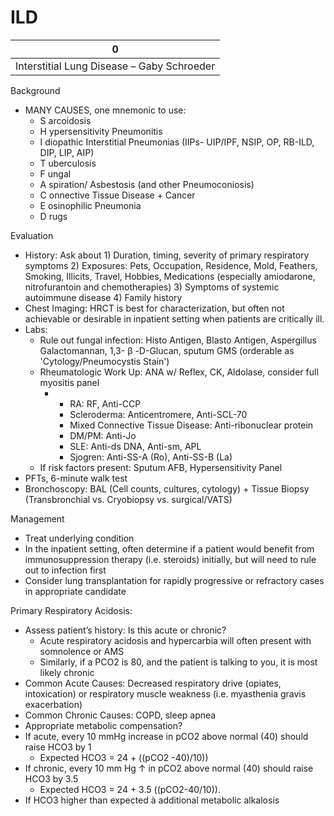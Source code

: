 # ILD

| 0                                          |
|--------------------------------------------|
| Interstitial Lung Disease – Gaby Schroeder |

Background

-   MANY CAUSES, one mnemonic to use:
    -   S
        arcoidosis
    -   H
        ypersensitivity Pneumonitis
    -   I
        diopathic Interstitial Pneumonias (IIPs- UIP/IPF, NSIP, OP,
        RB-ILD, DIP, LIP, AIP)
    -   T
        uberculosis
    -   F
        ungal
    -   A
        spiration/ Asbestosis (and other Pneumoconiosis)
    -   C
        onnective Tissue Disease + Cancer
    -   E
        osinophilic Pneumonia
    -   D
        rugs

Evaluation

-   History: Ask about 1) Duration, timing, severity of primary
    respiratory symptoms 2) Exposures: Pets, Occupation, Residence,
    Mold, Feathers, Smoking, Illicits, Travel, Hobbies, Medications
    (especially amiodarone, nitrofurantoin and chemotherapies) 3)
    Symptoms of systemic autoimmune disease 4) Family history
-   Chest Imaging: HRCT is best for characterization, but often not
    achievable or desirable in inpatient setting when patients are
    critically ill.
-   Labs:
    -   Rule out fungal infection: Histo Antigen, Blasto Antigen,
        Aspergillus Galactomannan, 1,3-
        β
        -D-Glucan, sputum GMS (orderable as 'Cytology/Pneumocystis
        Stain')
    -   Rheumatologic Work Up: ANA w/ Reflex, CK, Aldolase, consider
        full myositis panel
        -   -   RA: RF, Anti-CCP
            -   Scleroderma: Anticentromere, Anti-SCL-70
            -   Mixed Connective Tissue Disease: Anti-ribonuclear
                protein
            -   DM/PM: Anti-Jo
            -   SLE: Anti-ds DNA, Anti-sm, APL
            -   Sjogren: Anti-SS-A (Ro), Anti-SS-B (La)
    -   If risk factors present: Sputum AFB, Hypersensitivity Panel
-   PFTs, 6-minute walk test
-   Bronchoscopy: BAL (Cell counts, cultures, cytology) + Tissue Biopsy
    (Transbronchial vs. Cryobiopsy vs. surgical/VATS)

Management

-   Treat underlying condition
-   In the inpatient setting, often determine if a patient would benefit
    from immunosuppression therapy (i.e. steroids) initially, but will
    need to rule out to infection first
-   Consider lung transplantation for rapidly progressive or refractory
    cases in appropriate candidate

Primary Respiratory Acidosis:

-   Assess patient’s history: Is this acute or chronic?
    -   Acute respiratory acidosis and hypercarbia will often present
        with somnolence or AMS
    -   Similarly, if a PCO2 is 80, and the patient is talking to you,
        it is most likely chronic
-   Common Acute Causes: Decreased respiratory drive (opiates,
    intoxication) or respiratory muscle weakness (i.e. myasthenia gravis
    exacerbation)
-   Common Chronic Causes: COPD, sleep apnea
-   Appropriate metabolic compensation?
-   If acute, every 10 mmHg increase in pCO2 above normal (40) should
    raise HCO3 by 1
    -   Expected HCO3 = 24 + ((pCO2 -40)/10))
-   If chronic, every 10 mm Hg
    ↑
    in pCO2 above normal (40) should raise HCO3 by 3.5
    -   Expected HCO3 = 24 + 3.5 ((pCO2-40/10)).
-   If HCO3 higher than expected
    à
    additional metabolic alkalosis
